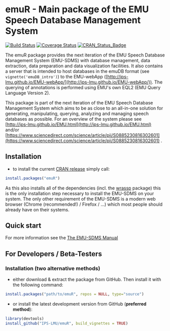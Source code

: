 # emuR - Main package of the EMU Speech Database Management System

[![Build Status](https://travis-ci.org/IPS-LMU/emuR.png)](https://travis-ci.org/IPS-LMU/emuR)
[![Coverage Status](https://coveralls.io/repos/IPS-LMU/emuR/badge.svg)](https://coveralls.io/r/IPS-LMU/emuR)
[![CRAN_Status_Badge](http://www.r-pkg.org/badges/version/emuR)](https://cran.r-project.org/package=emuR)

The emuR package provides the next iteration of the EMU Speech 
Database Management System (EMU-SDMS) with database management, data 
extraction, data preparation and data visualization facilities. 
It also contains a server that 
is intended to host databases in the emuDB format 
(see `vignette('emuDB_intro')`) to the EMU-webApp 
([http://ips-lmu.github.io/EMU-webApp/](http://ips-lmu.github.io/EMU-webApp/)). The querying of annotations is 
performed using EMU's own EQL2 (EMU Query Language Version 2).

This package is part of the next iteration of the EMU Speech Database Management System 
which aims to be as close to an all-in-one solution for generating, manipulating, querying, 
analyzing and managing speech databases as possible. 
For an overview of the system please see [http://ips-lmu.github.io/EMU.html](http://ips-lmu.github.io/EMU.html) and/or [https://www.sciencedirect.com/science/article/pii/S0885230816302601](https://www.sciencedirect.com/science/article/pii/S0885230816302601)
 .



## Installation

* to install the current [CRAN release](https://cran.r-project.org/package=emuR) simply call:
```r
install.packages("emuR")
```

As this also installs all of the dependencies (incl. 
the [wrassp](https://cran.r-project.org/package=wrassp) package) this is 
the only installation step necessary to install the EMU-SDMS on your system.
The only other requirement of the EMU-SDMS is a modern web browser (Chrome (recommended!) / Firefox / ...) which
most people should already have on their systems.


## Quick start

For more information see the [The EMU-SDMS Manual](https://ips-lmu.github.io/The-EMU-SDMS-Manual/)

## For Developers / Beta-Testers

### Installation (two alternative methods)

* either download & extract the package from GitHub. Then install it with the following command: 
```r
install.packages("path/to/emuR", repos = NULL, type="source")
```

* or install the latest development version from GitHub (**preferred method**):
```r
library(devtools)
install_github("IPS-LMU/emuR", build_vignettes = TRUE)
```

